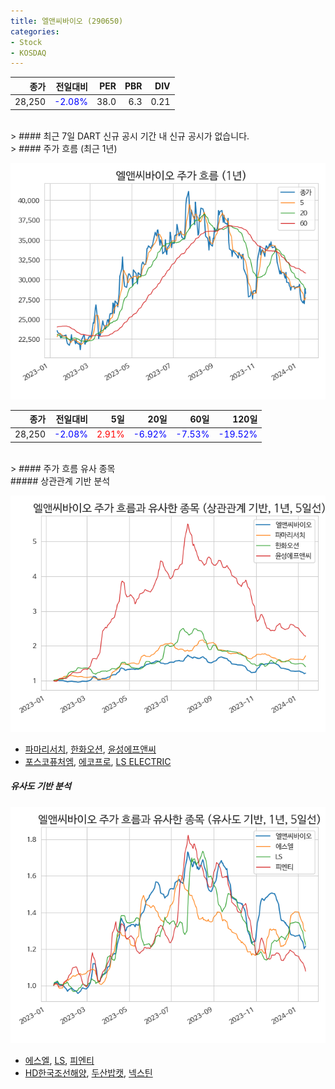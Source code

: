 ```yaml
---
title: 엘앤씨바이오 (290650)
categories:
- Stock
- KOSDAQ
---
```


|종가|전일대비|PER|PBR|DIV|
|---:|-------:|--:|--:|--:|
|28,250|<span style="color: blue">-2.08%</span>|38.0|6.3|0.21|

<!-- more -->

<br>
> #### 최근 7일 DART 신규 공시
기간 내 신규 공시가 없습니다.

<br>
> #### 주가 흐름 (최근 1년)

![290650](/assets/images/stock/290650.png)

|종가|전일대비|5일|20일|60일|120일|
|---:|-------:|--:|---:|---:|----:|
|28,250|<span style="color: blue">-2.08%</span>|<span style="color: red">2.91%</span>|<span style="color: blue">-6.92%</span>|<span style="color: blue">-7.53%</span>|<span style="color: blue">-19.52%</span>|

<br>
> #### 주가 흐름 유사 종목
<br>
##### 상관관계 기반 분석

![290650](/assets/images/stock/290650_corr.png)
- [파마리서치](/214450/), [한화오션](/042660/), [윤성에프앤씨](/372170/)
- [포스코퓨처엠](/003670/), [에코프로](/086520/), [LS ELECTRIC](/010120/)

##### 유사도 기반 분석

![290650](/assets/images/stock/290650_sim.png)
- [에스엘](/005850/), [LS](/006260/), [피엔티](/137400/)
- [HD한국조선해양](/009540/), [두산밥캣](/241560/), [넥스틴](/348210/)